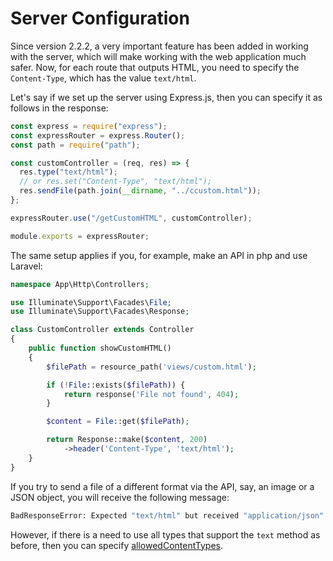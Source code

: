 # Server Configuration

Since version 2.2.2, a very important feature has been added in working with the server, which will make working with the web application much safer. Now, for each route that outputs HTML, you need to specify the `Content-Type`, which has the value `text/html`.

Let's say if we set up the server using Express.js, then you can specify it as follows in the response:

```javascript
const express = require("express");
const expressRouter = express.Router();
const path = require("path");

const customController = (req, res) => {
  res.type("text/html");
  // or res.set("Content-Type", "text/html");
  res.sendFile(path.join(__dirname, "../ccustom.html"));
};

expressRouter.use("/getCustomHTML", customController);

module.exports = expressRouter;
```

The same setup applies if you, for example, make an API in php and use Laravel:

```php
namespace App\Http\Controllers;

use Illuminate\Support\Facades\File;
use Illuminate\Support\Facades\Response;

class CustomController extends Controller
{
    public function showCustomHTML()
    {
        $filePath = resource_path('views/custom.html');

        if (!File::exists($filePath)) {
            return response('File not found', 404);
        }

        $content = File::get($filePath);

        return Response::make($content, 200)
            ->header('Content-Type', 'text/html');
    }
}
```

If you try to send a file of a different format via the API, say, an image or a JSON object, you will receive the following message:

```bash
BadResponseError: Expected "text/html" but received "application/json"
```

However, if there is a need to use all types that support the `text` method as before, then you can specify [allowedContentTypes](/request.md#allowedcontenttypes).
